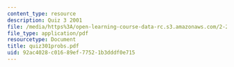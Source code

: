 ```yaml
---
content_type: resource
description: Quiz 3 2001
file: /media/https%3A/open-learning-course-data-rc.s3.amazonaws.com/2-24-ocean-wave-interaction-with-ships-and-offshore-energy-systems-13-022-spring-2002/92ac4028c01689ef77521b3dddf0e715_quiz301probs.pdf
file_type: application/pdf
resourcetype: Document
title: quiz301probs.pdf
uid: 92ac4028-c016-89ef-7752-1b3dddf0e715
---
```

